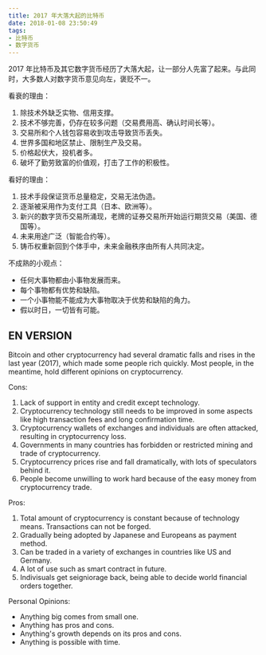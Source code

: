 ```yaml
---
title: 2017 年大落大起的比特币
date: 2018-01-08 23:50:49
tags:
- 比特币
- 数字货币
---
```


2017 年比特币及其它数字货币经历了大落大起，让一部分人先富了起来。与此同时，大多数人对数字货币意见向左，褒贬不一。

看衰的理由：
1. 除技术外缺乏实物、信用支撑。
2. 技术不够完善，仍存在较多问题（交易费用高、确认时间长等）。
3. 交易所和个人钱包容易收到攻击导致货币丢失。
4. 世界多国和地区禁止、限制生产及交易。
5. 价格起伏大，投机者多。
6. 破坏了勤劳致富的价值观，打击了工作的积极性。

看好的理由：
1. 技术手段保证货币总量稳定，交易无法伪造。
2. 逐渐被采用作为支付工具（日本、欧洲等）。
3. 新兴的数字货币交易所涌现，老牌的证券交易所开始运行期货交易（美国、德国等）。
4. 未来用途广泛（智能合约等）。
5. 铸币权重新回到个体手中，未来金融秩序由所有人共同决定。

不成熟的小观点：
- 任何大事物都由小事物发展而来。
- 每个事物都有优势和缺陷。
- 一个小事物能不能成为大事物取决于优势和缺陷的角力。
- 假以时日，一切皆有可能。

## EN VERSION

Bitcoin and other cryptocurrency had several dramatic falls and rises in the last year (2017), which made some people rich quickly. Most people, in the meantime, hold different opinions on cryptocurrency.

Cons:
1. Lack of support in entity and credit except technology.
2. Cryptocurrency technology still needs to be improved in some aspects like high transaction fees and long confirmation time.
3. Cryptocurrency wallets of exchanges and individuals are often attacked, resulting in cryptocurrency loss.
4. Governments in many countries has forbidden or restricted mining and trade of cryptocurrency.
5. Cryptocurrency prices rise and fall dramatically, with lots of speculators behind it.
6. People become unwilling to work hard because of the easy money from cryptocurrency trade.

Pros:
1. Total amount of cryptocurrency is constant because of technology means. Transactions can not be forged.
2. Gradually being adopted by Japanese and Europeans as payment method.
3. Can be traded in a variety of exchanges in countries like US and Germany.
4. A lot of use such as smart contract in future.
5. Indivisuals get seigniorage back, being able to decide world financial orders together.

Personal Opinions:
- Anything big comes from small one.
- Anything has pros and cons.
- Anything's growth depends on its pros and cons.
- Anything is possible with time.
